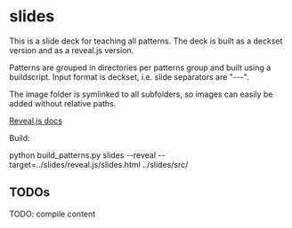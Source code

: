 # slides

This is a slide deck for teaching all patterns. The deck is built as a deckset version and as a reveal.js version.

Patterns are grouped in directories per patterns group and built using a buildscript. Input format is deckset, i.e. slide separators are "---".

The image folder is symlinked to all subfolders, so images can easily be added without relative paths.

[Reveal.js docs](https://github.com/hakimel/reveal.js/blob/master/README.md)

Build:

python build_patterns.py slides --reveal --target=../slides/reveal.js/slides.html ../slides/src/


## TODOs

TODO: compile content

